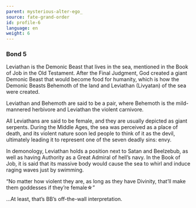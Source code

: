 ```yaml
---
parent: mysterious-alter-ego_
source: fate-grand-order
id: profile-6
language: en
weight: 6
---
```


### Bond 5

Leviathan is the Demonic Beast that lives in the sea, mentioned in the Book of Job in the Old Testament. After the Final Judgment, God created a giant Demonic Beast that would become food for humanity, which is how the Demonic Beasts Behemoth of the land and Leviathan (Livyatan) of the sea were created.

Leviathan and Behemoth are said to be a pair, where Behemoth is the mild-mannered herbivore and Leviathan the violent carnivore.

All Leviathans are said to be female, and they are usually depicted as giant serpents. During the Middle Ages, the sea was perceived as a place of death, and its violent nature soon led people to think of it as the devil, ultimately leading it to represent one of the seven deadly sins: envy.

In demonology, Leviathan holds a position next to Satan and Beelzebub, as well as having Authority as a Great Admiral of hell’s navy. In the Book of Job, it is said that its massive body would cause the sea to whirl and induce raging waves just by swimming.

“No matter how violent they are, as long as they have Divinity, that’ll make them goddesses if they’re female☆”

…At least, that’s BB’s off-the-wall interpretation.
